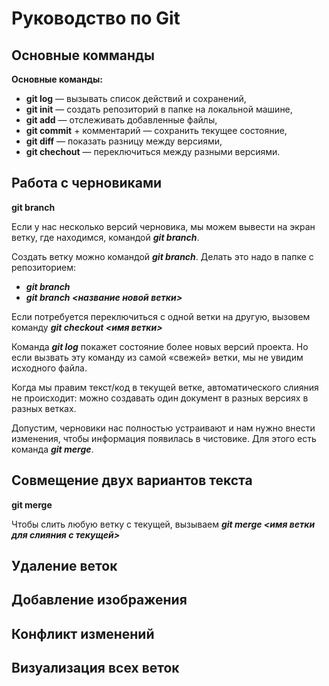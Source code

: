 # Руководство по Git
## Основные комманды
__Основные команды:__
* __git log__ — вызывать список действий и сохранений,
* __git init__ — создать репозиторий в папке на локальной машине,
* __git add__ — отслеживать добавленные файлы,
* __git commit__ + комментарий — сохранить текущее состояние,
* __git diff__ — показать разницу между версиями,
* __git chechout__ — переключиться между разными версиями.

## Работа с черновиками
**git branch**

Если у нас несколько версий черновика, мы
можем вывести на экран ветку, где находимся,
командой ***git branch***.

Создать ветку можно командой ***git branch***.
Делать это надо в папке с репозиторием: 
* ___git branch___
* ___git branch <название новой ветки>___

Если потребуется переключиться с одной ветки
на другую, вызовем команду ***git checkout <имя
ветки>***

Команда ***git log*** покажет состояние более новых
версий проекта. Но если вызвать эту команду из
самой «свежей» ветки, мы не увидим исходного
файла.

Когда мы правим текст/код в текущей ветке,
автоматического слияния не происходит: можно
создавать один документ в разных версиях 
в разных ветках.

Допустим, черновики нас полностью устраивают и нам нужно внести изменения, чтобы
информация появилась в чистовике. Для этого есть команда ***git merge***.


## Совмещение двух вариантов текста
**git merge**

Чтобы слить любую ветку с текущей, вызываем
***git merge <имя ветки для слияния с текущей>***

## Удаление веток

## Добавление изображения

## Конфликт изменений

## Визуализация всех веток
